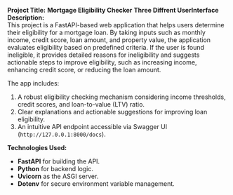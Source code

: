 **Project Title:** **Mortgage Eligibility Checker**
**Three Diffrent UserInterface**
**Description:**  
This project is a FastAPI-based web application that helps users determine their eligibility for a mortgage loan. By taking inputs such as monthly income, credit score, loan amount, and property value, the application evaluates eligibility based on predefined criteria. If the user is found ineligible, it provides detailed reasons for ineligibility and suggests actionable steps to improve eligibility, such as increasing income, enhancing credit score, or reducing the loan amount.

The app includes:  
1. A robust eligibility checking mechanism considering income thresholds, credit scores, and loan-to-value (LTV) ratio.  
2. Clear explanations and actionable suggestions for improving loan eligibility.  
3. An intuitive API endpoint accessible via Swagger UI (`http://127.0.0.1:8000/docs`).  

**Technologies Used:**  
- **FastAPI** for building the API.  
- **Python** for backend logic.  
- **Uvicorn** as the ASGI server.  
- **Dotenv** for secure environment variable management.
